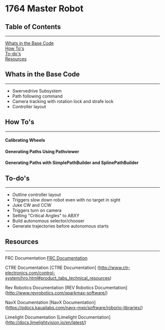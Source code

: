 1764 Master Robot
=======

## Table of Contents
---
[Whats in the Base Code](#whats-in-the-base-code)  
[How To's](#how-tos)  
[To-do's](#to-dos)  
[Resources](#resources)  

## Whats in the Base Code
---
* Swervedrive Subsystem  
* Path following command  
* Camera tracking with rotation lock and strafe lock  
* Controller layout  

## How To's
---
#### Calibrating Wheels
#### Generating Paths Using Pathviewer
#### Generating Paths with SimplePathBuilder and SplinePathBuilder

## To-do's
---
* Outline controller layout  
* Triggers slow down robot even with no target in sight  
* Juke CW and CCW  
* Triggers turn on camera  
* Setting "Critical Angles" to ABXY  
* Build autonomous selector/chooser  
* Generate trajectories before autonomous starts  

## Resources
---

FRC Documentation [FRC Documentation](https://wpilib.screenstepslive.com/s/currentCS/m/java/l/1027503-installing-c-and-java-development-tools-for-frc)

CTRE Documentation [CTRE Documentation] (http://www.ctr-electronics.com/control-system/hro.html#product_tabs_technical_resources)

Rev Robotics Documentation [REV Robotics Documentation] (http://www.revrobotics.com/sparkmax-software/)

NavX Documentation [NavX Documentation] (https://pdocs.kauailabs.com/navx-mxp/software/roborio-libraries/)

Limelight Documentation [Limelight Documentation] (http://docs.limelightvision.io/en/latest/)